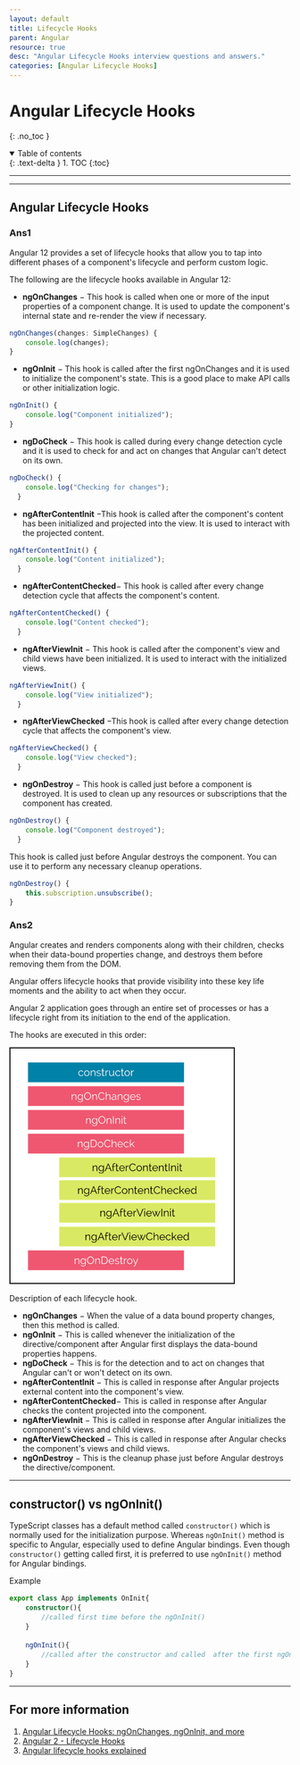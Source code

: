```yaml
---
layout: default
title: Lifecycle Hooks
parent: Angular
resource: true
desc: "Angular Lifecycle Hooks interview questions and answers."
categories: [Angular Lifecycle Hooks]
---
```


# Angular Lifecycle Hooks
{: .no_toc }

<details open markdown="block">
  <summary>
    Table of contents
  </summary>
  {: .text-delta }
1. TOC
{:toc}
</details>

---

---

##  Angular Lifecycle Hooks

###  Ans1

Angular 12 provides a set of lifecycle hooks that allow you to tap into different phases of a component's lifecycle and perform custom logic. 

The following are the lifecycle hooks available in Angular 12:

- **ngOnChanges** − This hook is called when one or more of the input properties of a component change. It is used to update the component's internal state and re-render the view if necessary.

```typescript
ngOnChanges(changes: SimpleChanges) {
    console.log(changes);
}

```


- **ngOnInit** − This hook is called after the first ngOnChanges and it is used to initialize the component's state. This is a good place to make API calls or other initialization logic.

```typescript
ngOnInit() {
    console.log("Component initialized");
}


``` 
- **ngDoCheck** − This hook is called during every change detection cycle and it is used to check for and act on changes that Angular can't detect on its own.
 
```typescript
ngDoCheck() {
    console.log("Checking for changes");
  }


``` 

- **ngAfterContentInit** −This hook is called after the component's content has been initialized and projected into the view. It is used to interact with the projected content.

```typescript
ngAfterContentInit() {
    console.log("Content initialized");
  }


``` 

- **ngAfterContentChecked**− This hook is called after every change detection cycle that affects the component's content.
 
```typescript
ngAfterContentChecked() {
    console.log("Content checked");
  }


``` 

- **ngAfterViewInit** − This hook is called after the component's view and child views have been initialized. It is used to interact with the initialized views.

 
```typescript
ngAfterViewInit() {
    console.log("View initialized");
  }


``` 

- **ngAfterViewChecked** −This hook is called after every change detection cycle that affects the component's view.


```typescript
ngAfterViewChecked() {
    console.log("View checked");
  }


``` 

- **ngOnDestroy** − This hook is called just before a component is destroyed. It is used to clean up any resources or subscriptions that the component has created.
 
```typescript
ngOnDestroy() {
    console.log("Component destroyed");
  }


``` 

This hook is called just before Angular destroys the component. You can use it to perform any necessary cleanup operations.

```typescript
ngOnDestroy() {
    this.subscription.unsubscribe();
}


``` 


###  Ans2
Angular creates and renders components along with their children, checks when their data-bound properties change, and destroys them before removing them from the DOM.

Angular offers lifecycle hooks that provide visibility into these key life moments and the ability to act when they occur.

Angular 2 application goes through an entire set of processes or has a lifecycle right from its initiation to the end of the application.

The hooks are executed in this order:

 <img src="images/lifecycle-hooks.webp" width="400" border="2" />

Description of each lifecycle hook.

- **ngOnChanges** − When the value of a data bound property changes, then this method is called.
- **ngOnInit** − This is called whenever the initialization of the directive/component after Angular first displays the data-bound properties happens.
- **ngDoCheck** − This is for the detection and to act on changes that Angular can't or won't detect on its own.
- **ngAfterContentInit** − This is called in response after Angular projects external content into the component's view.
- **ngAfterContentChecked**− This is called in response after Angular checks the content projected into the component.
- **ngAfterViewInit** − This is called in response after Angular initializes the component's views and child views.
- **ngAfterViewChecked** − This is called in response after Angular checks the component's views and child views.
- **ngOnDestroy** − This is the cleanup phase just before Angular destroys the directive/component.

---

##  constructor() vs ngOnInit()

TypeScript classes has a default method called `constructor()` which is normally used for the initialization purpose. Whereas `ngOnInit()` method is specific to Angular, especially used to define Angular bindings. Even though `constructor()` getting called first, it is preferred to use `ngOnInit()` method for Angular bindings.

Example

```typescript
export class App implements OnInit{
    constructor(){
        //called first time before the ngOnInit()
    }

    ngOnInit(){
        //called after the constructor and called  after the first ngOnChanges()
    }
}
```
---

##  For more information
1. [Angular Lifecycle Hooks: ngOnChanges, ngOnInit, and more](https://www.freecodecamp.org/news/angular-lifecycle-hooks/)
2. [Angular 2 - Lifecycle Hooks](https://www.tutorialspoint.com/angular2/angular2_lifecycle_hooks.htm)
3. [Angular lifecycle hooks explained](https://blog.logrocket.com/angular-lifecycle-hooks/)


